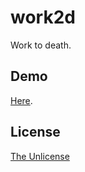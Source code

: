 # work2d

Work to death.

## Demo

[Here](http://s3.amazonaws.com/work2d.raviqqe.com/index.html).

## License

[The Unlicense](https://unlicense.org)
